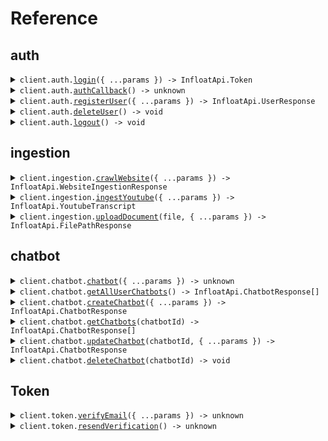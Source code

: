 # Reference

## auth

<details><summary><code>client.auth.<a href="/src/api/resources/auth/client/Client.ts">login</a>({ ...params }) -> InfloatApi.Token</code></summary>
<dl>
<dd>

#### 📝 Description

<dl>
<dd>

<dl>
<dd>

Login a user with email and password or OAuth provider.

</dd>
</dl>
</dd>
</dl>

#### 🔌 Usage

<dl>
<dd>

<dl>
<dd>

```typescript
await client.auth.login({
    email: "email",
    password: "password",
});
```

</dd>
</dl>
</dd>
</dl>

#### ⚙️ Parameters

<dl>
<dd>

<dl>
<dd>

**request:** `InfloatApi.LoginSchema`

</dd>
</dl>

<dl>
<dd>

**requestOptions:** `Auth.RequestOptions`

</dd>
</dl>
</dd>
</dl>

</dd>
</dl>
</details>

<details><summary><code>client.auth.<a href="/src/api/resources/auth/client/Client.ts">authCallback</a>() -> unknown</code></summary>
<dl>
<dd>

#### 📝 Description

<dl>
<dd>

<dl>
<dd>

OAuth callback for Google login.

</dd>
</dl>
</dd>
</dl>

#### 🔌 Usage

<dl>
<dd>

<dl>
<dd>

```typescript
await client.auth.authCallback();
```

</dd>
</dl>
</dd>
</dl>

#### ⚙️ Parameters

<dl>
<dd>

<dl>
<dd>

**requestOptions:** `Auth.RequestOptions`

</dd>
</dl>
</dd>
</dl>

</dd>
</dl>
</details>

<details><summary><code>client.auth.<a href="/src/api/resources/auth/client/Client.ts">registerUser</a>({ ...params }) -> InfloatApi.UserResponse</code></summary>
<dl>
<dd>

#### 📝 Description

<dl>
<dd>

<dl>
<dd>

Register a new user.

</dd>
</dl>
</dd>
</dl>

#### 🔌 Usage

<dl>
<dd>

<dl>
<dd>

```typescript
await client.auth.registerUser({
    username: "username",
    email: "email",
    password: "password",
});
```

</dd>
</dl>
</dd>
</dl>

#### ⚙️ Parameters

<dl>
<dd>

<dl>
<dd>

**request:** `InfloatApi.UserCreate`

</dd>
</dl>

<dl>
<dd>

**requestOptions:** `Auth.RequestOptions`

</dd>
</dl>
</dd>
</dl>

</dd>
</dl>
</details>

<details><summary><code>client.auth.<a href="/src/api/resources/auth/client/Client.ts">deleteUser</a>() -> void</code></summary>
<dl>
<dd>

#### 📝 Description

<dl>
<dd>

<dl>
<dd>

Delete the current user.

</dd>
</dl>
</dd>
</dl>

#### 🔌 Usage

<dl>
<dd>

<dl>
<dd>

```typescript
await client.auth.deleteUser();
```

</dd>
</dl>
</dd>
</dl>

#### ⚙️ Parameters

<dl>
<dd>

<dl>
<dd>

**requestOptions:** `Auth.RequestOptions`

</dd>
</dl>
</dd>
</dl>

</dd>
</dl>
</details>

<details><summary><code>client.auth.<a href="/src/api/resources/auth/client/Client.ts">logout</a>() -> void</code></summary>
<dl>
<dd>

#### 📝 Description

<dl>
<dd>

<dl>
<dd>

Logout the current user.

</dd>
</dl>
</dd>
</dl>

#### 🔌 Usage

<dl>
<dd>

<dl>
<dd>

```typescript
await client.auth.logout();
```

</dd>
</dl>
</dd>
</dl>

#### ⚙️ Parameters

<dl>
<dd>

<dl>
<dd>

**requestOptions:** `Auth.RequestOptions`

</dd>
</dl>
</dd>
</dl>

</dd>
</dl>
</details>

## ingestion

<details><summary><code>client.ingestion.<a href="/src/api/resources/ingestion/client/Client.ts">crawlWebsite</a>({ ...params }) -> InfloatApi.WebsiteIngestionResponse</code></summary>
<dl>
<dd>

#### 📝 Description

<dl>
<dd>

<dl>
<dd>

Ingest a website

</dd>
</dl>
</dd>
</dl>

#### 🔌 Usage

<dl>
<dd>

<dl>
<dd>

```typescript
await client.ingestion.crawlWebsite({
    url: "url",
    chatbotId: "chatbot_id",
});
```

</dd>
</dl>
</dd>
</dl>

#### ⚙️ Parameters

<dl>
<dd>

<dl>
<dd>

**request:** `InfloatApi.WebsiteIngestionRequest`

</dd>
</dl>

<dl>
<dd>

**requestOptions:** `Ingestion.RequestOptions`

</dd>
</dl>
</dd>
</dl>

</dd>
</dl>
</details>

<details><summary><code>client.ingestion.<a href="/src/api/resources/ingestion/client/Client.ts">ingestYoutube</a>({ ...params }) -> InfloatApi.YoutubeTranscript</code></summary>
<dl>
<dd>

#### 📝 Description

<dl>
<dd>

<dl>
<dd>

Ingest a YouTube video

</dd>
</dl>
</dd>
</dl>

#### 🔌 Usage

<dl>
<dd>

<dl>
<dd>

```typescript
await client.ingestion.ingestYoutube({
    url: "url",
    chatbotId: "chatbot_id",
});
```

</dd>
</dl>
</dd>
</dl>

#### ⚙️ Parameters

<dl>
<dd>

<dl>
<dd>

**request:** `InfloatApi.BodyIngestYoutubeApiV1IngestYoutubePost`

</dd>
</dl>

<dl>
<dd>

**requestOptions:** `Ingestion.RequestOptions`

</dd>
</dl>
</dd>
</dl>

</dd>
</dl>
</details>

<details><summary><code>client.ingestion.<a href="/src/api/resources/ingestion/client/Client.ts">uploadDocument</a>(file, { ...params }) -> InfloatApi.FilePathResponse</code></summary>
<dl>
<dd>

#### 📝 Description

<dl>
<dd>

<dl>
<dd>

Upload a document

</dd>
</dl>
</dd>
</dl>

#### 🔌 Usage

<dl>
<dd>

<dl>
<dd>

```typescript
await client.ingestion.uploadDocument(fs.createReadStream("/path/to/your/file"), {
    chatbotId: "chatbot_id",
});
```

</dd>
</dl>
</dd>
</dl>

#### ⚙️ Parameters

<dl>
<dd>

<dl>
<dd>

**file:** `File | fs.ReadStream | Blob`

</dd>
</dl>

<dl>
<dd>

**request:** `InfloatApi.BodyUploadDocumentApiV1IngestDocumentPost`

</dd>
</dl>

<dl>
<dd>

**requestOptions:** `Ingestion.RequestOptions`

</dd>
</dl>
</dd>
</dl>

</dd>
</dl>
</details>

## chatbot

<details><summary><code>client.chatbot.<a href="/src/api/resources/chatbot/client/Client.ts">chatbot</a>({ ...params }) -> unknown</code></summary>
<dl>
<dd>

#### 📝 Description

<dl>
<dd>

<dl>
<dd>

Check if the current user has access to the chatbot.

</dd>
</dl>
</dd>
</dl>

#### 🔌 Usage

<dl>
<dd>

<dl>
<dd>

```typescript
await client.chatbot.chatbot({
    uniqueCode: "unique_code",
    query: "query",
});
```

</dd>
</dl>
</dd>
</dl>

#### ⚙️ Parameters

<dl>
<dd>

<dl>
<dd>

**request:** `InfloatApi.ChatbotApiV1ChatbotChatCompletionsGetRequest`

</dd>
</dl>

<dl>
<dd>

**requestOptions:** `Chatbot.RequestOptions`

</dd>
</dl>
</dd>
</dl>

</dd>
</dl>
</details>

<details><summary><code>client.chatbot.<a href="/src/api/resources/chatbot/client/Client.ts">getAllUserChatbots</a>() -> InfloatApi.ChatbotResponse[]</code></summary>
<dl>
<dd>

#### 📝 Description

<dl>
<dd>

<dl>
<dd>

Get all chatbots belonging to the current user.

</dd>
</dl>
</dd>
</dl>

#### 🔌 Usage

<dl>
<dd>

<dl>
<dd>

```typescript
await client.chatbot.getAllUserChatbots();
```

</dd>
</dl>
</dd>
</dl>

#### ⚙️ Parameters

<dl>
<dd>

<dl>
<dd>

**requestOptions:** `Chatbot.RequestOptions`

</dd>
</dl>
</dd>
</dl>

</dd>
</dl>
</details>

<details><summary><code>client.chatbot.<a href="/src/api/resources/chatbot/client/Client.ts">createChatbot</a>({ ...params }) -> InfloatApi.ChatbotResponse</code></summary>
<dl>
<dd>

#### 📝 Description

<dl>
<dd>

<dl>
<dd>

Create a new chatbot for the current user.

</dd>
</dl>
</dd>
</dl>

#### 🔌 Usage

<dl>
<dd>

<dl>
<dd>

```typescript
await client.chatbot.createChatbot({
    chatbotName: "chatbot_name",
});
```

</dd>
</dl>
</dd>
</dl>

#### ⚙️ Parameters

<dl>
<dd>

<dl>
<dd>

**request:** `InfloatApi.BodyCreateChatbotApiV1ChatbotPost`

</dd>
</dl>

<dl>
<dd>

**requestOptions:** `Chatbot.RequestOptions`

</dd>
</dl>
</dd>
</dl>

</dd>
</dl>
</details>

<details><summary><code>client.chatbot.<a href="/src/api/resources/chatbot/client/Client.ts">getChatbots</a>(chatbotId) -> InfloatApi.ChatbotResponse[]</code></summary>
<dl>
<dd>

#### 📝 Description

<dl>
<dd>

<dl>
<dd>

Fetch chatbots with optional filters.

</dd>
</dl>
</dd>
</dl>

#### 🔌 Usage

<dl>
<dd>

<dl>
<dd>

```typescript
await client.chatbot.getChatbots("chatbot_id");
```

</dd>
</dl>
</dd>
</dl>

#### ⚙️ Parameters

<dl>
<dd>

<dl>
<dd>

**chatbotId:** `string`

</dd>
</dl>

<dl>
<dd>

**requestOptions:** `Chatbot.RequestOptions`

</dd>
</dl>
</dd>
</dl>

</dd>
</dl>
</details>

<details><summary><code>client.chatbot.<a href="/src/api/resources/chatbot/client/Client.ts">updateChatbot</a>(chatbotId, { ...params }) -> InfloatApi.ChatbotResponse</code></summary>
<dl>
<dd>

#### 📝 Description

<dl>
<dd>

<dl>
<dd>

Update a specific chatbot.

</dd>
</dl>
</dd>
</dl>

#### 🔌 Usage

<dl>
<dd>

<dl>
<dd>

```typescript
await client.chatbot.updateChatbot("chatbot_id", {
    name: "name",
});
```

</dd>
</dl>
</dd>
</dl>

#### ⚙️ Parameters

<dl>
<dd>

<dl>
<dd>

**chatbotId:** `string`

</dd>
</dl>

<dl>
<dd>

**request:** `InfloatApi.BodyUpdateChatbotApiV1ChatbotChatbotIdPut`

</dd>
</dl>

<dl>
<dd>

**requestOptions:** `Chatbot.RequestOptions`

</dd>
</dl>
</dd>
</dl>

</dd>
</dl>
</details>

<details><summary><code>client.chatbot.<a href="/src/api/resources/chatbot/client/Client.ts">deleteChatbot</a>(chatbotId) -> void</code></summary>
<dl>
<dd>

#### 📝 Description

<dl>
<dd>

<dl>
<dd>

Delete a specific chatbot.

</dd>
</dl>
</dd>
</dl>

#### 🔌 Usage

<dl>
<dd>

<dl>
<dd>

```typescript
await client.chatbot.deleteChatbot("chatbot_id");
```

</dd>
</dl>
</dd>
</dl>

#### ⚙️ Parameters

<dl>
<dd>

<dl>
<dd>

**chatbotId:** `string`

</dd>
</dl>

<dl>
<dd>

**requestOptions:** `Chatbot.RequestOptions`

</dd>
</dl>
</dd>
</dl>

</dd>
</dl>
</details>

## Token

<details><summary><code>client.token.<a href="/src/api/resources/token/client/Client.ts">verifyEmail</a>({ ...params }) -> unknown</code></summary>
<dl>
<dd>

#### 🔌 Usage

<dl>
<dd>

<dl>
<dd>

```typescript
await client.token.verifyEmail({
    token: "token",
});
```

</dd>
</dl>
</dd>
</dl>

#### ⚙️ Parameters

<dl>
<dd>

<dl>
<dd>

**request:** `InfloatApi.VerifyEmailApiV1TokenVerifyEmailGetRequest`

</dd>
</dl>

<dl>
<dd>

**requestOptions:** `Token.RequestOptions`

</dd>
</dl>
</dd>
</dl>

</dd>
</dl>
</details>

<details><summary><code>client.token.<a href="/src/api/resources/token/client/Client.ts">resendVerification</a>() -> unknown</code></summary>
<dl>
<dd>

#### 🔌 Usage

<dl>
<dd>

<dl>
<dd>

```typescript
await client.token.resendVerification();
```

</dd>
</dl>
</dd>
</dl>

#### ⚙️ Parameters

<dl>
<dd>

<dl>
<dd>

**requestOptions:** `Token.RequestOptions`

</dd>
</dl>
</dd>
</dl>

</dd>
</dl>
</details>
